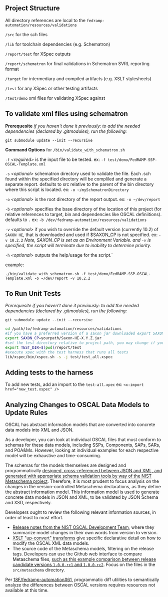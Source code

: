Project Structure
---
All directory references are local to the `fedramp-automation/resources/validations`

`/src` for the sch files

`/lib` for toolchain dependencies (e.g. Schematron)

`/report/test` for XSpec outputs

`/report/schematron` for final validations in Schematron SVRL reporting format

`/target` for intermediary and compiled artifacts (e.g. XSLT stylesheets)

`/test` for any XSpec or other testing artifacts

`/test/demo` xml files for validating XSpec against

To validate xml files using schematron
---

__Prerequesite__
*if you haven't done it previously: to add the needed dependencies (declared by .gitmodules), run the following:*

`git submodule update --init --recursive`

__Command Options__ for `/bin/validate_with_schematron.sh` 

`-f` *\<required>* is the input file to be tested. ex: `-f test/demo/FedRAMP-SSP-OSCAL-Template.xml`

`-s` *\<optional>* schematron directory used to validate the file. Each .sch found within the specified directory will be compliled and generate a separate report. defaults to src relative to the parent of the bin directory where this script is located.  ex: `-o ~/mySchematronDirectory`

`-o` *\<optional>* is the root directory of the report output. ex: `-o ~/dev/report`

`-b` *\<optional>* specifies the base directory of the location of this project (for relative references to target, bin and dependencies like OSCAL definiitions). defaults to `.` ex: `-b /dev/fedramp-automation/resources/validations`

`-v` *\<optional>* if you wish to override the default version (currently 10.2) of `SAXON HE`, that is downloaded and used if $SAXON_CP is not specified. ex:  `-v 10.2.2` *Note,  SAXON_CP is set as an Environment Variable. and `-v` is specified, the script will terminate due to inability to determine priority.*

`-h` *\<optional>* outputs the help/usage for the script.`

example:

`./bin/validate_with_schematron.sh -f test/demo/FedRAMP-SSP-OSCAL-Template.xml -o ~/dev/report -v 10.2.2`

To Run Unit Tests
---

*Prerequesite
if you haven't done it previously: to add the needed dependencies (declared by .gitmodules), run the following:*

`git submodule update --init --recursive`

```sh
cd /path/to/fedramp-automation/resources/validations
#if you have a preferred version of a saxon jar downloaded export SAXON_CP as so
export SAXON_CP=yourpath/Saxon-HE-X.Y.Z.jar
#set the test directory relative to project path, you may change if you prefer somehere else
export TEST_DIR=$(pwd)/report/test
#execute xpec with the test harness that runs all tests
lib/xspec/bin/xspec.sh -s -j test/test_all.xspec
```

Adding tests to the harness
---

To add new tests, add an import to the `test-all.xpec`
ex: `<x:import href="new_test.xspec" />`

Analyzing Changes to OSCAL Data Models to Update Rules
---

OSCAL has abstract information models that are converted into concrete data models into XML and JSON.

As a developer, you can look at individual OSCAL files that must conform to schemas for these data models, including SSPs, Components, SAPs, SARs, and POA&Ms. However, looking at individual examples for each respective model will be exhaustive and time-consuming.

The schemas for the models themselves are designed and programmatically [designed, cross-referenced between JSON and XML, and generated with appropriate schema validation tools by way of the NIST Metaschema project](https://pages.nist.gov/OSCAL/documentation/schema/overview/). Therefore, it is most prudent to focus analysis on the changes in the version-controlled Metaschema declarations, as they define the abstract information model. This information model is used to generate concrete data models in JSON and XML, to be validated by JSON Schema and XSD, respectively.

Developers ought to review the following relevant information sources, in order of least to most effort.
- [Release notes from the NIST OSCAL Development Team](https://github.com/usnistgov/OSCAL/blob/master/src/release/release-notes.md), where they summarize model changes in their own words from version to version.
- [XSLT "up-convert" transforms](https://github.com/usnistgov/OSCAL/tree/f44426e0ec14431b88833dbd381b5434d0892403/src/release/content-upgrade) give specific declarative detail on how to modify the OSCAL XML data models.
- The source code of the Metaschema models, filtering on the release tags. Developers can use the Github web interface to compare Metaschema files, [such as this example comparison between release candidate versions `1.0.0-rc1` and `1.0.0-rc2`](https://github.com/usnistgov/OSCAL/compare/v1.0.0-rc1...v1.0.0-rc2). Focus on the files in the `src/metaschema` directory.

Per [18F/fedramp-automation#61](https://github.com/18F/fedramp-automation/issues/61), programmatic diff utilities to semantically analyze the differences between OSCAL versions requires resources not available at this time.